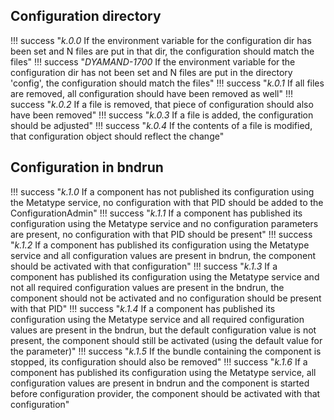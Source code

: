 ## Configuration directory

!!! success "_k.0.0_ If the environment variable for the configuration dir has been set and N files are put in that dir, the configuration should match the files"
!!! success "_DYAMAND-1700_ If the environment variable for the configuration dir has not been set and N files are put in the directory 'config', the configuration should match the files"
!!! success "_k.0.1_ If all files are removed, all configuration should have been removed as well"
!!! success "_k.0.2_ If a file is removed, that piece of configuration should also have been removed"
!!! success "_k.0.3_ If a file is added, the configuration should be adjusted"
!!! success "_k.0.4_ If the contents of a file is modified, that configuration object should reflect the change"

## Configuration in bndrun

!!! success "_k.1.0_ If a component has not published its configuration using the Metatype service, no configuration with that PID should be added to the ConfigurationAdmin"
!!! success "_k.1.1_ If a component has published its configuration using the Metatype service and no configuration parameters are present, no configuration with that PID should be present"
!!! success "_k.1.2_ If a component has published its configuration using the Metatype service and all configuration values are present in bndrun, the component should be activated with that configuration"
!!! success "_k.1.3_ If a component has published its configuration using the Metatype service and not all required configuration values are present in the bndrun, the component should not be activated and no configuration should be present with that PID"
!!! success "_k.1.4_ If a component has published its configuration using the Metatype service and all required configuration values are present in the bndrun, but the default configuration value is not present, the component should still be activated (using the default value for the parameter)"
!!! success "_k.1.5_ If the bundle containing the component is stopped, its configuration should also be removed"
!!! success "_k.1.6_ If a component has published its configuration using the Metatype service, all configuration values are present in bndrun and the component is started before configuration provider, the component should be activated with that configuration"
